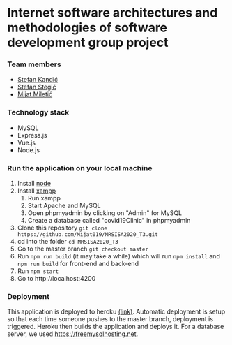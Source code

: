 # Internet software architectures and methodologies of software development group project
### Team members

* [Stefan Kandić](https://github.com/ssttefann)
* [Stefan Stegić](https://github.com/phuskus)
* [Mijat Miletić](https://github.com/Mijat019)


### Technology stack
* MySQL
* Express.js
* Vue.js
* Node.js

### Run the application on your local machine

1. Install [node](https://nodejs.org/en/)
2. Install [xampp](https://www.apachefriends.org/download.html)
   1. Run xampp
   2. Start Apache and MySQL
   3. Open phpmyadmin by clicking on "Admin" for MySQL
   4. Create a database called "covid19Clinic" in phpmyadmin
3. Clone this repository `git clone https://github.com/Mijat019/MRSISA2020_T3.git`
4. cd into the folder `cd MRSISA2020_T3`
5. Go to the master branch `git checkout master`
6. Run `npm run build` (it may take a while) which will run `npm install` and `npm run build` for front-end and back-end
7. Run `npm start`
9. Go to http://localhost:4200

### Deployment

This application is deployed to heroku [(link)](https://covid19-clinic.herokuapp.com/).
Automatic deployment is setup so that each time someone pushes to the master branch, deployment is triggered. Heroku then builds the application and deploys it. For a database server, we used https://freemysqlhosting.net.

